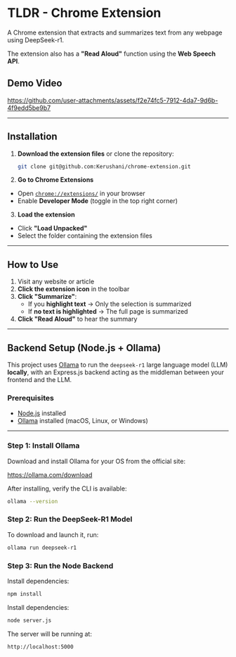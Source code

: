 # TLDR - Chrome Extension

A Chrome extension that extracts and summarizes text from any webpage using DeepSeek-r1.

The extension also has a **"Read Aloud"** function using the **Web Speech API**. 

## Demo Video

https://github.com/user-attachments/assets/f2e74fc5-7912-4da7-9d6b-4f9edd5be9b7

---

## Installation
1. **Download the extension files** or clone the repository:
   ```sh
   git clone git@github.com:Kerushani/chrome-extension.git
2. **Go to Chrome Extensions**  
- Open [`chrome://extensions/`](chrome://extensions/) in your browser  
- Enable **Developer Mode** (toggle in the top right corner)  

3. **Load the extension**  
- Click **"Load Unpacked"**  
- Select the folder containing the extension files  

---

## How to Use  
1. Visit any website or article  
2. **Click the extension icon** in the toolbar  
3. **Click "Summarize"**:  
   - If you **highlight text** → Only the selection is summarized  
   - If **no text is highlighted** → The full page is summarized  
4. **Click "Read Aloud"** to hear the summary  

---

## Backend Setup (Node.js + Ollama)

This project uses [Ollama](https://ollama.com) to run the `deepseek-r1` large language model (LLM) **locally**, with an Express.js backend acting as the middleman between your frontend and the LLM.

### Prerequisites

- [Node.js](https://nodejs.org/) installed
- [Ollama](https://ollama.com/download) installed (macOS, Linux, or Windows)

---

### Step 1: Install Ollama

Download and install Ollama for your OS from the official site:

https://ollama.com/download

After installing, verify the CLI is available:

```bash
ollama --version
```

### Step 2: Run the DeepSeek-R1 Model

To download and launch it, run:

```bash
ollama run deepseek-r1
```
### Step 3: Run the Node Backend

Install dependencies:

```bash
npm install
```

Install dependencies:
```bash
node server.js
```
The server will be running at:
```bash
http://localhost:5000
```
